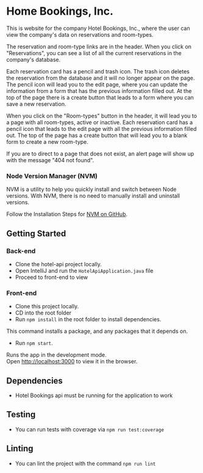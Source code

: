 # Home Bookings, Inc.

This is website for the company Hotel Bookings, Inc., where the user can view the company's data on reservations and room-types. 

The reservation and room-type links are in the header. When you click on "Reservations", you can see a list of all the current reservations in the company's database.

Each reservation card has a pencil and trash icon. The trash icon deletes the reservation from the database and it will no longer appear on the page. The pencil icon will lead you to the edit page, where you can update the information from a form that has the previous information filled out. At the top of the page there is a create button that leads to a form where you can save a new reservation. 

When you click on the "Room-types" button in the header, it will lead you to a page with all room-types, active or inactive. Each reservation card has a pencil icon that leads to the edit page with all the previous information filled out. The top of the page has a create button that will lead you to a blank form to create a new room-type. 

If you are to direct to a page that does not exist, an alert page will show up with the message "404 not found".

### Node Version Manager (NVM)

NVM is a utility to help you quickly install and switch between Node versions. With NVM, there is no need to manually install and uninstall versions.

Follow the Installation Steps for [NVM on GitHub](https://github.com/coreybutler/nvm-windows).

## Getting Started

### Back-end
* Clone the hotel-api project locally.
* Open IntelliJ and run the `HotelApiApplication.java` file
* Proceed to front-end to view

### Front-end
* Clone this project locally.
* CD into the root folder
* Run `npm install` in the root folder to install dependencies.

This command installs a package, and any packages that it depends on.

* Run `npm start`.

Runs the app in the development mode.\
Open [http://localhost:3000](http://localhost:3000) to view it in the browser.

## Dependencies
* Hotel Bookings api must be running for the application to work

## Testing
* You can run tests with coverage via `npm run test:coverage`

## Linting
* You can lint the project with the command `npm run lint`

